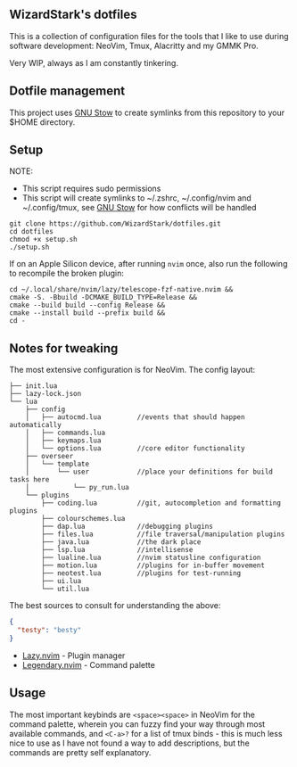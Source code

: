 ## WizardStark's dotfiles

This is a collection of configuration files for the tools that I like to use
during software development: NeoVim, Tmux, Alacritty and my GMMK Pro.

Very WIP, always as I am constantly tinkering.

## Dotfile management

This project uses [GNU Stow](https://www.gnu.org/software/stow/) to create symlinks
from this repository to your $HOME directory.

## Setup

NOTE:

- This script requires sudo permissions
- This script will create symlinks to ~/.zshrc, ~/.config/nvim and ~/.config/tmux,
  see [GNU Stow](https://www.gnu.org/software/stow/manual/stow.html#Conflicts) for how conflicts will be handled

```
git clone https://github.com/WizardStark/dotfiles.git
cd dotfiles
chmod +x setup.sh
./setup.sh
```

If on an Apple Silicon device, after running `nvim` once, also
run the following to recompile the broken plugin:

```
cd ~/.local/share/nvim/lazy/telescope-fzf-native.nvim &&
cmake -S. -Bbuild -DCMAKE_BUILD_TYPE=Release &&
cmake --build build --config Release &&
cmake --install build --prefix build &&
cd -
```

## Notes for tweaking

The most extensive configuration is for NeoVim. The config layout:

```
├── init.lua
├── lazy-lock.json
└── lua
    ├── config
    │   ├── autocmd.lua         //events that should happen automatically
    │   ├── commands.lua
    │   ├── keymaps.lua
    │   └── options.lua         //core editor functionality
    ├── overseer
    │   └── template
    │       └── user            //place your definitions for build tasks here
    │           └── py_run.lua
    └── plugins
        ├── coding.lua          //git, autocompletion and formatting plugins
        ├── colourschemes.lua
        ├── dap.lua             //debugging plugins
        ├── files.lua           //file traversal/manipulation plugins
        ├── java.lua            //the dark place
        ├── lsp.lua             //intellisense
        ├── lualine.lua         //nvim statusline configuration
        ├── motion.lua          //plugins for in-buffer movement
        ├── neotest.lua         //plugins for test-running
        ├── ui.lua
        └── util.lua
```

The best sources to consult for understanding the above:

```json
{
  "testy": "besty"
}
```

- [Lazy.nvim](https://github.com/folke/lazy.nvim) - Plugin manager
- [Legendary.nvim](https://github.com/mrjones2014/legendary.nvim) - Command palette

## Usage

The most important keybinds are `<space><space>` in NeoVim for the command palette,
wherein you can fuzzy find your way through most available commands, and `<C-a>?` for
a list of tmux binds - this is much less nice to use as I have not found a way to add
descriptions, but the commands are pretty self explanatory.
